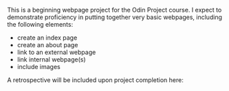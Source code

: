 This is a beginning webpage project for the Odin Project course. I expect to
demonstrate proficiency in putting together very basic webpages, including the
following elements:

 - create an index page
 - create an about page
 - link to an external webpage
 - link internal webpage(s)
 - include images

A retrospective will be included upon project completion here: